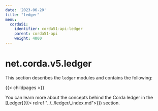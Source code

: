 ```yaml
---
date: '2023-06-20'
title: "ledger"
menu:
  corda51:
    identifier: corda51-api-ledger
    parent: corda51-api
    weight: 4000
---
```

# net.corda.v5.ledger

This section describes the `ledger` modules and contains the following:

{{< childpages >}}

You can learn more about the concepts behind the Corda ledger in the [Ledger]({{< relref "../../ledger/_index.md">}}) section.

